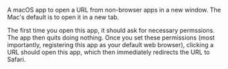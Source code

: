 A macOS app to open a URL from non-browser apps in a new window. The Mac's default is to open it in a new tab.

The first time you open this app, it should ask for necessary permssions. The app then quits doing nothing.
Once you set these permissions (most importantly, registering this app as your default web browser), clicking a URL should open this app, which then immediately redirects the URL to Safari.
